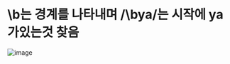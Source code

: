 # \b는 경계를 나타내며 /\bya/는 시작에 ya가있는것 찾음

![image](https://user-images.githubusercontent.com/85022962/127942304-2327a6e9-c953-4f21-9ed1-d1414c6273c6.png)
